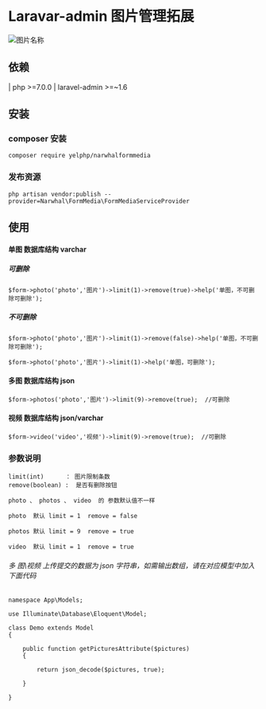 # Laravar-admin 图片管理拓展

![图片名称](https://laravel-admin.org/storage/2020/08/15/7ZaxPdSjvZY7h0zTnwtJWp1aDLmcotlaPYcyHSbs.png)

## 依赖

| php   >=7.0.0 
| laravel-admin   >=~1.6 

## 安装

### composer 安装

```
composer require yelphp/narwhalformmedia
```


### 发布资源

```
php artisan vendor:publish --provider=Narwhal\FormMedia\FormMediaServiceProvider
```

## 使用

#### 单图 数据库结构 varchar

##### 可删除

```
$form->photo('photo','图片')->limit(1)->remove(true)->help('单图，不可删除可删除');
```

##### 不可删除

```
$form->photo('photo','图片')->limit(1)->remove(false)->help('单图，不可删除可删除');

$form->photo('photo','图片')->limit(1)->help('单图，可删除');
```

#### 多图 数据库结构 json

```
$form->photos('photo','图片')->limit(9)->remove(true);  //可删除

```

#### 视频 数据库结构 json/varchar

```
$form->video('video','视频')->limit(9)->remove(true);  //可删除

```

### 参数说明
```
limit(int)      ： 图片限制条数
remove(boolean) :  是否有删除按钮   

photo 、 photos 、 video  的 参数默认值不一样

photo  默认 limit = 1  remove = false

photos 默认 limit = 9  remove = true

video  默认 limit = 1  remove = true
```


###### 多 图\视频 上传提交的数据为 json 字符串，如需输出数组，请在对应模型中加入下面代码
```
namespace App\Models;

use Illuminate\Database\Eloquent\Model;

class Demo extends Model
{
	
	public function getPicturesAttribute($pictures)
	{

	    return json_decode($pictures, true);

	}

}
```
